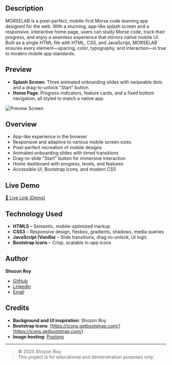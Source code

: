 

## Description

MORSELAB is a pixel-perfect, mobile-first Morse code learning app designed for the web. With a stunning, app-like splash screen and a responsive, interactive home page, users can study Morse code, track their progress, and enjoy a seamless experience that mirrors native mobile UI. Built as a single HTML file with HTML, CSS, and JavaScript, MORSELAB ensures every element—spacing, color, typography, and interaction—is true to modern mobile app standards.


## Preview

- **Splash Screen**: Three animated onboarding slides with swipeable dots and a drag-to-unlock "Start" button.
- **Home Page**: Progress indicators, feature cards, and a fixed bottom navigation, all styled to match a native app.

![Preview Screen](#)


## Overview

- App-like experience in the browser
- Responsive and adaptive to various mobile screen sizes
- Pixel-perfect recreation of mobile designs
- Animated onboarding slides with timed transitions
- Drag-to-slide "Start" button for immersive interaction
- Home dashboard with progress, levels, and features
- Accessible UI, Bootstrap Icons, and modern CSS

## Live Demo

[🔗 Live Link (Demo)](#)  



## Technology Used

- **HTML5** – Semantic, mobile-optimized markup
- **CSS3** – Responsive design, flexbox, gradients, shadows, media queries
- **JavaScript (Vanilla)** – Slide transitions, drag-to-unlock, UI logic
- **Bootstrap Icons** – Crisp, scalable in-app icons

## Author

**Shozon Roy**

- [GitHub](https://github.com/shozon-roy)
- [LinkedIn](https://www.linkedin.com/in/shozon-roy/)
- [Email](mailto:shozonroy@gmail.com)

## Credits

- **Background and UI inspiration**: Shozon Roy
- **Bootstrap Icons**: [https://icons.getbootstrap.com/](https://icons.getbootstrap.com/)
- **Image hosting**: [Postimg](https://postimg.cc/)

---

> © 2025 Shozon Roy.  
> This project is for educational and demonstration purposes only.  
